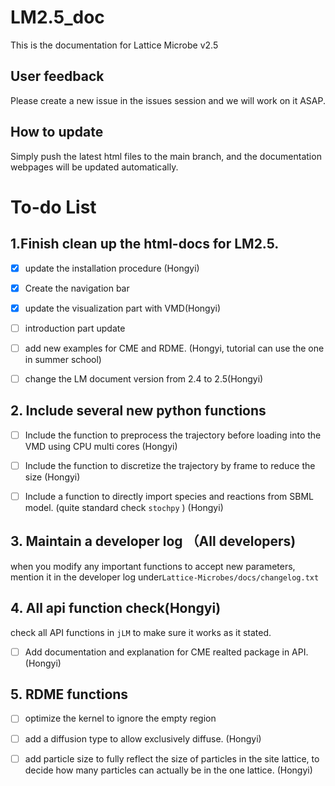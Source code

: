 # LM2.5_doc
This is the documentation for Lattice Microbe v2.5
## User feedback

Please create a new issue in the issues session and we will work on it ASAP.

## How to update

Simply push the latest html files to the main branch, and the documentation webpages will be updated automatically.

# To-do List

## 1.Finish clean up the html-docs for LM2.5.

- [x] update the installation procedure (Hongyi)
- [x] Create the navigation bar
- [x] update the visualization part with VMD(Hongyi)
- [ ] introduction part update 
- [ ] add new examples for CME and RDME. (Hongyi, tutorial can use the one in summer school)
- [ ] change the LM document version from 2.4 to 2.5(Hongyi)


## 2. Include several new python functions

+ [ ] Include the function to preprocess the trajectory before loading into the VMD using CPU multi cores (Hongyi)

+ [ ] Include the  function to discretize the trajectory by frame to reduce the size (Hongyi)

+ [ ] Include a function to directly import species and reactions from SBML model. (quite standard check `stochpy`  ) (Hongyi)

  

## 3. Maintain a developer log （All developers)

when you modify any important functions to accept new parameters, mention it in the developer log under`Lattice-Microbes/docs/changelog.txt`

## 4. All api function check(Hongyi)

check all API functions in `jLM`  to make sure it works as it stated. 
+ [ ] Add documentation and explanation for CME realted package in API. (Hongyi)

## 5. RDME functions 

+ [ ] optimize the kernel to ignore the empty region 
+ [ ] add a diffusion type to allow exclusively diffuse.  (Hongyi)
+ [ ] add particle size to fully reflect the size of particles in the site lattice, to decide how many particles can actually be in the one lattice.  (Hongyi)





